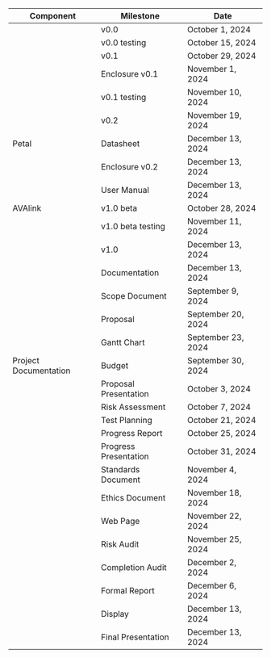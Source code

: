 |Component            |Milestone            |Date              |
|---------------------|---------------------|------------------|
|                     |v0.0                 |October 1, 2024   |
|                     |v0.0 testing         |October 15, 2024  |
|                     |v0.1                 |October 29, 2024  |
|                     |Enclosure v0.1       |November 1, 2024  |
|                     |v0.1 testing         |November 10, 2024 |
|                     |v0.2                 |November 19, 2024 |
|Petal                |Datasheet            |December 13, 2024 |
|                     |Enclosure v0.2       |December 13, 2024 |
|                     |User Manual          |December 13, 2024 |
|AVAlink              |v1.0 beta            |October 28, 2024  |
|                     |v1.0 beta testing    |November 11, 2024 |
|                     |v1.0                 |December 13, 2024 |
|                     |Documentation        |December 13, 2024 |
|                     |Scope Document       |September 9, 2024 |
|                     |Proposal             |September 20, 2024|
|                     |Gantt Chart          |September 23, 2024|
|Project Documentation|Budget               |September 30, 2024|
|                     |Proposal Presentation|October 3, 2024   |
|                     |Risk Assessment      |October 7, 2024   |
|                     |Test Planning        |October 21, 2024  |
|                     |Progress Report      |October 25, 2024  |
|                     |Progress Presentation|October 31, 2024  |
|                     |Standards Document   |November 4, 2024  |
|                     |Ethics Document      |November 18, 2024 |
|                     |Web Page             |November 22, 2024 |
|                     |Risk Audit           |November 25, 2024 |
|                     |Completion Audit     |December 2, 2024  |
|                     |Formal Report        |December 6, 2024  |
|                     |Display              |December 13, 2024 |
|                     |Final Presentation   |December 13, 2024 |
